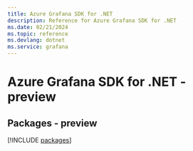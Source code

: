 ```yaml
---
title: Azure Grafana SDK for .NET
description: Reference for Azure Grafana SDK for .NET
ms.date: 02/21/2024
ms.topic: reference
ms.devlang: dotnet
ms.service: grafana
---
```

# Azure Grafana SDK for .NET - preview
## Packages - preview
[!INCLUDE [packages](grafana-index.md)]